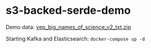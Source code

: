 # s3-backed-serde-demo

Demo data: [vep_big_names_of_science_v2_txt.zip](https://graphics.cs.wisc.edu/WP/vep/vep-early-modern-science-collection/)

Starting Kafka and Elasticsearch: `docker-compose up -d`
